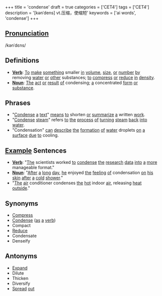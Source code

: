 +++
title = 'condense'
draft = true
categories = ['CET4']
tags = ['CET4']
description = '[kənˈdens] vt.压缩，使缩短'
keywords = ['ai words', 'condense']
+++

## [Pronunciation](/en/post/pronunciation/)
/kənˈdɛns/

## Definitions
- **[Verb](/en/post/verb/)**: [To](/en/post/to/) [make](/en/post/make/) [something](/en/post/something/) smaller [in](/en/post/in/) [volume](/en/post/volume/), [size](/en/post/size/), [or](/en/post/or/) [number](/en/post/number/) [by](/en/post/by/) removing [water](/en/post/water/) [or](/en/post/or/) [other](/en/post/other/) substances; [to](/en/post/to/) [compress](/en/post/compress/) [or](/en/post/or/) [reduce](/en/post/reduce/) [in](/en/post/in/) [density](/en/post/density/). 
- **[Noun](/en/post/noun/)**: [The](/en/post/the/) [act](/en/post/act/) [or](/en/post/or/) [result](/en/post/result/) [of](/en/post/of/) condensing; [a](/en/post/a/) concentrated [form](/en/post/form/) [or](/en/post/or/) [substance](/en/post/substance/).

## Phrases
- "[Condense](/en/post/condense/) [a](/en/post/a/) [text](/en/post/text/)" [means](/en/post/means/) [to](/en/post/to/) shorten [or](/en/post/or/) [summarize](/en/post/summarize/) [a](/en/post/a/) written [work](/en/post/work/).
- "[Condense](/en/post/condense/) [steam](/en/post/steam/)" refers [to](/en/post/to/) [the](/en/post/the/) [process](/en/post/process/) [of](/en/post/of/) [turning](/en/post/turning/) [steam](/en/post/steam/) [back](/en/post/back/) [into](/en/post/into/) [water](/en/post/water/).
- "Condensation" [can](/en/post/can/) [describe](/en/post/describe/) [the](/en/post/the/) [formation](/en/post/formation/) [of](/en/post/of/) [water](/en/post/water/) droplets [on](/en/post/on/) [a](/en/post/a/) [surface](/en/post/surface/) [due](/en/post/due/) [to](/en/post/to/) cooling.

## [Example](/en/post/example/) Sentences
- **[Verb](/en/post/verb/)**: "[The](/en/post/the/) scientists worked [to](/en/post/to/) [condense](/en/post/condense/) [the](/en/post/the/) [research](/en/post/research/) [data](/en/post/data/) [into](/en/post/into/) [a](/en/post/a/) [more](/en/post/more/) manageable format."
- **[Noun](/en/post/noun/)**: "[After](/en/post/after/) [a](/en/post/a/) [long](/en/post/long/) [day](/en/post/day/), [he](/en/post/he/) enjoyed [the](/en/post/the/) [feeling](/en/post/feeling/) [of](/en/post/of/) condensation [on](/en/post/on/) [his](/en/post/his/) [skin](/en/post/skin/) [after](/en/post/after/) [a](/en/post/a/) [cold](/en/post/cold/) [shower](/en/post/shower/)."
- "[The](/en/post/the/) [air](/en/post/air/) conditioner condenses [the](/en/post/the/) [hot](/en/post/hot/) indoor [air](/en/post/air/), releasing [heat](/en/post/heat/) [outside](/en/post/outside/)."

## Synonyms
- [Compress](/en/post/compress/)
- [Condense](/en/post/condense/) ([as](/en/post/as/) [a](/en/post/a/) [verb](/en/post/verb/))
- Compact
- [Reduce](/en/post/reduce/)
- Condensate
- Denseify

## Antonyms
- [Expand](/en/post/expand/)
- Dilute
- Thicken
- Diversify
- [Spread](/en/post/spread/) [out](/en/post/out/)

